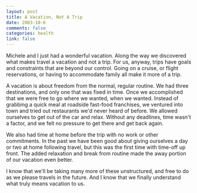 ```yaml
--- 
layout: post
title: A Vacation, Not A Trip
date: 2003-10-6
comments: false
categories: health
link: false
---
```

Michele and I just had a wonderful vacation. Along the way we discovered what makes travel a vacation and not a trip. For us, anyway, trips have goals and constraints that are beyond our control. Going on a cruise, or flight reservations, or having to accommodate family all make it more of a trip.

A vacation is about freedom from the normal, regular routine. We had three destinations, and only one that was fixed in time. Once we accomplished that we were free to go where we wanted, when we wanted. Instead of grabbing a quick meal at roadside fast-food franchises, we ventured into town and tried out restaurants we'd never heard of before. We allowed ourselves to get out of the car and relax. Without any deadlines, time wasn't a factor, and we felt no pressure to get there and get back again.

We also had time at home before the trip with no work or other commitments. In the past we have been good about giving ourselves a day or two at home following travel, but this was the first time with time-off up front. The added relaxation and break from routine made the away portion of our vacation even better.

I know that we'll be taking many more of these unstructured, and free to do as we please travels in the future. And I know that we finally understand what truly means vacation to us.
